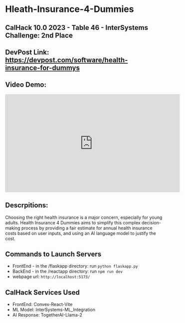 # Hleath-Insurance-4-Dummies
## CalHack 10.0 2023 - Table 46 - InterSystems Challenge: 2nd Place
## DevPost Link: https://devpost.com/software/health-insurance-for-dummys
## Video Demo: 
<iframe width="560" height="315" src="https://www.youtube.com/embed/ie89gtE65rY?si=BcTGrK8z88UX1EDD" title="YouTube video player" frameborder="0" allow="accelerometer; autoplay; clipboard-write; encrypted-media; gyroscope; picture-in-picture; web-share" allowfullscreen></iframe>

## Descrpitions:
Choosing the right health insurance is a major concern, especially for young adults. Health Insurance 4 Dummies aims to simplify this complex decision-making process by providing a fair estimate for annual health insurance costs based on user inputs, and using an AI language model to justify the cost.

## Commands to Launch Servers
* FrontEnd - in the /flaskapp directory: run `python flaskapp.py`
* BackEnd - in the /reactapp directory: run `npm run dev`
* webpage url: `http://localhost:5173/`

## CalHack Services Used
* FrontEnd: Convex-React-Vite
* ML Model: InterSystems-ML_Integration
* AI Response: TogetherAI-Llama-2
